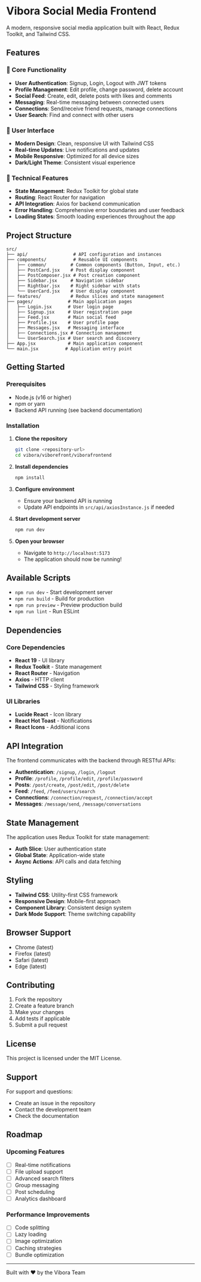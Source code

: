# Vibora Social Media Frontend

A modern, responsive social media application built with React, Redux Toolkit, and Tailwind CSS.

## Features

### 🚀 Core Functionality
- **User Authentication**: Signup, Login, Logout with JWT tokens
- **Profile Management**: Edit profile, change password, delete account
- **Social Feed**: Create, edit, delete posts with likes and comments
- **Messaging**: Real-time messaging between connected users
- **Connections**: Send/receive friend requests, manage connections
- **User Search**: Find and connect with other users

### 🎨 User Interface
- **Modern Design**: Clean, responsive UI with Tailwind CSS
- **Real-time Updates**: Live notifications and updates
- **Mobile Responsive**: Optimized for all device sizes
- **Dark/Light Theme**: Consistent visual experience

### 🔧 Technical Features
- **State Management**: Redux Toolkit for global state
- **Routing**: React Router for navigation
- **API Integration**: Axios for backend communication
- **Error Handling**: Comprehensive error boundaries and user feedback
- **Loading States**: Smooth loading experiences throughout the app

## Project Structure

```
src/
├── api/                 # API configuration and instances
├── components/          # Reusable UI components
│   ├── common/         # Common components (Button, Input, etc.)
│   ├── PostCard.jsx    # Post display component
│   ├── PostComposer.jsx # Post creation component
│   ├── Sidebar.jsx     # Navigation sidebar
│   ├── Rightbar.jsx    # Right sidebar with stats
│   └── UserCard.jsx    # User display component
├── features/           # Redux slices and state management
├── pages/             # Main application pages
│   ├── Login.jsx      # User login page
│   ├── Signup.jsx     # User registration page
│   ├── Feed.jsx       # Main social feed
│   ├── Profile.jsx    # User profile page
│   ├── Messages.jsx   # Messaging interface
│   ├── Connections.jsx # Connection management
│   └── UserSearch.jsx # User search and discovery
├── App.jsx            # Main application component
└── main.jsx          # Application entry point
```

## Getting Started

### Prerequisites
- Node.js (v16 or higher)
- npm or yarn
- Backend API running (see backend documentation)

### Installation

1. **Clone the repository**
   ```bash
   git clone <repository-url>
   cd vibora/viborefront/viborafrontend
   ```

2. **Install dependencies**
   ```bash
   npm install
   ```

3. **Configure environment**
   - Ensure your backend API is running
   - Update API endpoints in `src/api/axiosInstance.js` if needed

4. **Start development server**
   ```bash
   npm run dev
   ```

5. **Open your browser**
   - Navigate to `http://localhost:5173`
   - The application should now be running!

## Available Scripts

- `npm run dev` - Start development server
- `npm run build` - Build for production
- `npm run preview` - Preview production build
- `npm run lint` - Run ESLint

## Dependencies

### Core Dependencies
- **React 19** - UI library
- **Redux Toolkit** - State management
- **React Router** - Navigation
- **Axios** - HTTP client
- **Tailwind CSS** - Styling framework

### UI Libraries
- **Lucide React** - Icon library
- **React Hot Toast** - Notifications
- **React Icons** - Additional icons

## API Integration

The frontend communicates with the backend through RESTful APIs:

- **Authentication**: `/signup`, `/login`, `/logout`
- **Profile**: `/profile`, `/profile/edit`, `/profile/password`
- **Posts**: `/post/create`, `/post/edit`, `/post/delete`
- **Feed**: `/feed`, `/feed/users/search`
- **Connections**: `/connection/request`, `/connection/accept`
- **Messages**: `/message/send`, `/message/conversations`

## State Management

The application uses Redux Toolkit for state management:

- **Auth Slice**: User authentication state
- **Global State**: Application-wide state
- **Async Actions**: API calls and data fetching

## Styling

- **Tailwind CSS**: Utility-first CSS framework
- **Responsive Design**: Mobile-first approach
- **Component Library**: Consistent design system
- **Dark Mode Support**: Theme switching capability

## Browser Support

- Chrome (latest)
- Firefox (latest)
- Safari (latest)
- Edge (latest)

## Contributing

1. Fork the repository
2. Create a feature branch
3. Make your changes
4. Add tests if applicable
5. Submit a pull request

## License

This project is licensed under the MIT License.

## Support

For support and questions:
- Create an issue in the repository
- Contact the development team
- Check the documentation

## Roadmap

### Upcoming Features
- [ ] Real-time notifications
- [ ] File upload support
- [ ] Advanced search filters
- [ ] Group messaging
- [ ] Post scheduling
- [ ] Analytics dashboard

### Performance Improvements
- [ ] Code splitting
- [ ] Lazy loading
- [ ] Image optimization
- [ ] Caching strategies
- [ ] Bundle optimization

---

Built with ❤️ by the Vibora Team
